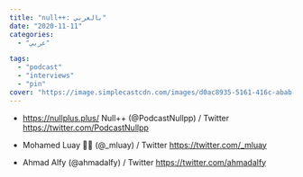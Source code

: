 ```yaml
---
title: "null++: بالعربي"
date: "2020-11-11"
categories:
  - "عربي"

tags:
  - "podcast"
  - "interviews"
  - "pin"
cover: "https://image.simplecastcdn.com/images/d0ac8935-5161-416c-abab-4f02e74914cc/10b45330-94d9-46e9-929f-0c7f8422d243/480x480/null-podcast-08@2x.jpg"
---
```


- https://nullplus.plus/
Null++ (@PodcastNullpp) / Twitter
https://twitter.com/PodcastNullpp

- Mohamed Luay 👨‍💻 (@_mluay) / Twitter
https://twitter.com/_mluay

- Ahmad Alfy (@ahmadalfy) / Twitter
https://twitter.com/ahmadalfy
